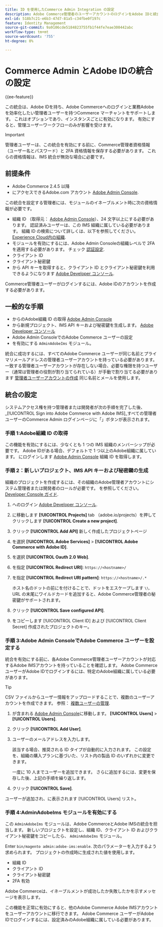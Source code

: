 ```yaml
---
title: ID を使用したCommerce Admin Integration の設定
description: Adobe Commerce管理者のユーザーアカウントのログインをAdobe IDと統合するには、次のオプション手順に従います。
exl-id: 518b7c21-e6b3-47d7-81a5-c34fbe0f197c
feature: Identity Management
source-git-commit: 9a9106cde5184823755fb1f44fe7eae300442abc
workflow-type: tm+mt
source-wordcount: '755'
ht-degree: 0%

---
```


# Commerce Admin とAdobe IDの統合の設定

{{ee-feature}}

この統合は、Adobe IDを持ち、Adobe Commerceへのログインと業務Adobeを効率化したい管理者ユーザーを持つCommerce マーチャントをサポートします。 これはオプションであり、インスタンスごとに有効になります。 有効にすると、管理ユーザーワークフローのみが影響を受けます。 

>[!IMPORTANT]
>
>管理者ユーザーは、この統合を有効にする前に、Commerce管理者資格情報（ユーザー名とパスワード）と 2FA 資格情報を保存する必要があります。 これらの資格情報は、IMS 統合が無効な場合に必要です。

## 前提条件

* Adobe Commerce 2.4.5 以降
* にアクセスできるAdobe.com アカウント [Adobe Admin Console](https://adminconsole.adobe.com/).

この統合を設定する管理者には、モジュールのイネーブルメント時に次の資格情報が必要です。

* 組織 ID （取得元： [Adobe Admin Console](https://adminconsole.adobe.com/)）、24 文字以上にする必要があります。 認証済みユーザーは、この IMS 組織に属している必要があります。 組織 ID の検索について詳しくは、以下を参照してください。 [Experience Cloud内の組織](https://experienceleague.adobe.com/docs/core-services/interface/administration/organizations.html).
* モジュールを有効にするには、Adobe Admin Consoleの組織レベルで 2FA を適用する必要があります。 チェック [認証設定](https://helpx.adobe.com/enterprise/using/authentication-settings.html#two-step-verification).
* クライアント ID
* クライアント秘密鍵
* から API キーを取得すると、クライアント ID とクライアント秘密鍵を利用できるようになります [Adobe Developer コンソール](https://developer.adobe.com/developer-console/docs/guides/credentials/).

Commerce管理者ユーザーがログインするには、Adobe IDのアカウントを作成する必要があります。

## 一般的な手順

* からのAdobe組織 ID の取得 [Adobe Admin Console](https://adminconsole.adobe.com/)
* から新規プロジェクト、IMS API キーおよび秘密鍵を生成します。 [Adobe Developer コンソール](https://developer.adobe.com/)
* Adobe Admin ConsoleでのAdobe Commerce ユーザーの設定
* を有効にする `AdminAdobeIms` モジュール。

統合に成功するには、すべてのAdobe Commerce ユーザーが同じ名前とプライマリメールアドレスの管理者ユーザーアカウントを持っている必要があります。 一致する管理者ユーザーアカウントが存在しない場合、必要な権限を持つユーザー（通常は管理者の役割が割り当てられている）が手動で割り当てる必要があります [管理者ユーザーアカウントの作成](../systems/permissions-users-all.md#create-a-user) 同じ名前とメールを使用します。

## 統合の設定

システムアクセス権を持つ管理者または開発者が次の手順を完了した後、 _[!UICONTROL Sign into Adobe Commerce with Adobe IMS]_すべての管理者ユーザーのCommerce Admin ログインページに「」ボタンが表示されます。

### 手順 1:Adobe組織 ID の取得

この機能を有効にするには、少なくとも 1 つの IMS 組織のメンバーシップが必要です。 Adobe IDがある場合、デフォルトで 1 つ以上のAdobe組織に属しています。 にログインします [Adobe Admin Console](https://adminconsole.adobe.com/) 組織 ID を取得します。

### 手順 2：新しいプロジェクト、IMS API キーおよび秘密鍵の生成

組織のプロジェクトを作成するには、その組織のAdobe管理者アカウントにシステム管理者または開発者のロールが必要です。 を参照してください。 [Developer Console ガイド](https://developer.adobe.com/developer-console/docs/guides/projects/).

1. へのログイン [Adobe Developer コンソール](https://developer.adobe.com/).
1. に移動します **[!UICONTROL Projects]** tab （adobe.io/projects）を押してクリックします **[!UICONTROL Create a new project]**.
1. クリック **[!UICONTROL Add API]** 新しく作成したプロジェクトページ
1. を選択 **[!UICONTROL Adobe Services]** > **[!UICONTROL Adobe Commerce with Adobe ID]**.
1. を選択 **[!UICONTROL Oauth 2.0 Web]**.
1. を指定 **[!UICONTROL Redirect URI]**: `https://<hostname>/`
1. を指定 **[!UICONTROL Redirect URI pattern]**: `https://<hostname>/.*`

   ホスト名のドットの前にを付けることで、ドットをエスケープします `\\`. URL の末尾にワイルドカードを追加すると、Adobe Commerce管理者の秘密鍵がサポートされます。

1. クリック **[!UICONTROL Save configured API]**.
1. をコピーします [!UICONTROL Client ID] および [!UICONTROL Client Secret] 作成されたプロジェクトのキー。

### 手順 3:Adobe Admin ConsoleでAdobe Commerce ユーザーを設定する

統合を有効にする前に、各Adobe Commerce管理者ユーザーアカウントが対応するAdobe IMSアカウントを持っていることを確認します。 Adobe Commerce ユーザーがAdobe IDでログインするには、特定のAdobe組織に属している必要があります。

>[!TIP]
>
>CSV ファイルからユーザー情報をアップロードすることで、複数のユーザーアカウントを作成できます。 参照： [複数ユーザーの管理](https://helpx.adobe.com/enterprise/using/bulk-upload-users.html).

1. が含まれる [Adobe Admin Console](https://helpx.adobe.com/jp/enterprise/using/admin-console.html)に移動します。 **[!UICONTROL Users]**  > **[!UICONTROL Users]**.

1. クリック **[!UICONTROL Add User]**.

1. ユーザーのメールアドレスを入力します。

   該当する場合、推奨される ID タイプが自動的に入力されます。 この設定を、組織の購入プランに基づいた、リスト内の製品 ID のいずれかに変更できます。

   一度に 10 人までユーザーを追加できます。 さらに追加するには、変更を保存した後、上記の手順を繰り返します。

1. クリック **[!UICONTROL Save]**.

ユーザーが追加され、に表示されます [!UICONTROL Users] リスト。

### 手順 4:AdminAdobeIms モジュールを有効にする

この `AdminAdobeIms` モジュールは、Adobe CommerceとAdobe IMSの統合を担当します。 新しいプロジェクトを設定し、組織 ID、クライアント ID およびクライアント秘密鍵をコピーしたら、 `AdminAdobeIms` モジュール。

Enter `bin/magento admin:adobe-ims:enable`. 次のパラメーターを入力するよう求められます。 プロジェクトの作成時に生成された値を使用します。

* 組織 ID
* クライアント ID
* クライアント秘密鍵
* 2FA 有効

Adobe Commerceは、イネーブルメントが成功したか失敗したかを示すメッセージを表示します。

この機能を正常に有効にすると、他のAdobe Commerce Adobe IMSアカウントをユーザーアカウントに移行できます。 Adobe Commerce ユーザーがAdobe IDでログインするには、設定済みのAdobe組織に属している必要があります。
